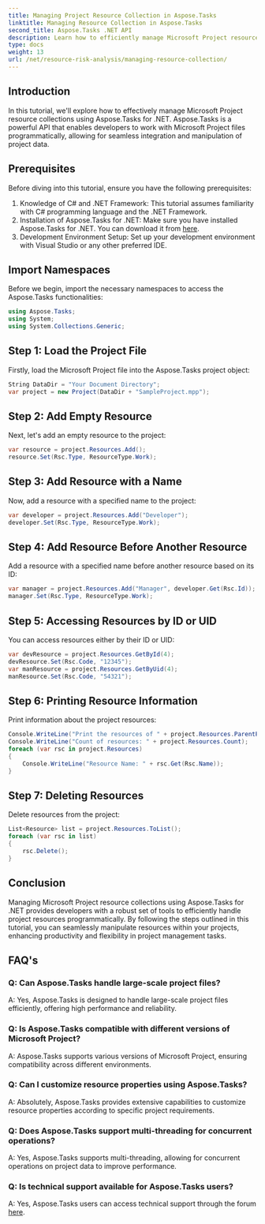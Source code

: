 ```yaml
---
title: Managing Project Resource Collection in Aspose.Tasks
linktitle: Managing Resource Collection in Aspose.Tasks
second_title: Aspose.Tasks .NET API
description: Learn how to efficiently manage Microsoft Project resource collections in .NET using Aspose.Tasks API. Increase productivity and flexibility.
type: docs
weight: 13
url: /net/resource-risk-analysis/managing-resource-collection/
---
```

## Introduction
In this tutorial, we'll explore how to effectively manage Microsoft Project resource collections using Aspose.Tasks for .NET. Aspose.Tasks is a powerful API that enables developers to work with Microsoft Project files programmatically, allowing for seamless integration and manipulation of project data.
## Prerequisites
Before diving into this tutorial, ensure you have the following prerequisites:
1. Knowledge of C# and .NET Framework: This tutorial assumes familiarity with C# programming language and the .NET Framework.
2. Installation of Aspose.Tasks for .NET: Make sure you have installed Aspose.Tasks for .NET. You can download it from [here](https://releases.aspose.com/tasks/net/).
3. Development Environment Setup: Set up your development environment with Visual Studio or any other preferred IDE.

## Import Namespaces
Before we begin, import the necessary namespaces to access the Aspose.Tasks functionalities:
```csharp
using Aspose.Tasks;
using System;
using System.Collections.Generic;


```

## Step 1: Load the Project File
Firstly, load the Microsoft Project file into the Aspose.Tasks project object:
```csharp
String DataDir = "Your Document Directory";
var project = new Project(DataDir + "SampleProject.mpp");
```
## Step 2: Add Empty Resource
Next, let's add an empty resource to the project:
```csharp
var resource = project.Resources.Add();
resource.Set(Rsc.Type, ResourceType.Work);
```
## Step 3: Add Resource with a Name
Now, add a resource with a specified name to the project:
```csharp
var developer = project.Resources.Add("Developer");
developer.Set(Rsc.Type, ResourceType.Work);
```
## Step 4: Add Resource Before Another Resource
Add a resource with a specified name before another resource based on its ID:
```csharp
var manager = project.Resources.Add("Manager", developer.Get(Rsc.Id));
manager.Set(Rsc.Type, ResourceType.Work);
```
## Step 5: Accessing Resources by ID or UID
You can access resources either by their ID or UID:
```csharp
var devResource = project.Resources.GetById(4);
devResource.Set(Rsc.Code, "12345");
var manResource = project.Resources.GetByUid(4);
manResource.Set(Rsc.Code, "54321");
```
## Step 6: Printing Resource Information
Print information about the project resources:
```csharp
Console.WriteLine("Print the resources of " + project.Resources.ParentProject.Get(Prj.Name) + " project.");
Console.WriteLine("Count of resources: " + project.Resources.Count);
foreach (var rsc in project.Resources)
{
    Console.WriteLine("Resource Name: " + rsc.Get(Rsc.Name));
}
```
## Step 7: Deleting Resources
Delete resources from the project:
```csharp
List<Resource> list = project.Resources.ToList();
foreach (var rsc in list)
{
    rsc.Delete();
}
```

## Conclusion
Managing Microsoft Project resource collections using Aspose.Tasks for .NET provides developers with a robust set of tools to efficiently handle project resources programmatically. By following the steps outlined in this tutorial, you can seamlessly manipulate resources within your projects, enhancing productivity and flexibility in project management tasks.
## FAQ's
### Q: Can Aspose.Tasks handle large-scale project files?

A: Yes, Aspose.Tasks is designed to handle large-scale project files efficiently, offering high performance and reliability.

### Q: Is Aspose.Tasks compatible with different versions of Microsoft Project?

A: Aspose.Tasks supports various versions of Microsoft Project, ensuring compatibility across different environments.

### Q: Can I customize resource properties using Aspose.Tasks?

A: Absolutely, Aspose.Tasks provides extensive capabilities to customize resource properties according to specific project requirements.

### Q: Does Aspose.Tasks support multi-threading for concurrent operations?

A: Yes, Aspose.Tasks supports multi-threading, allowing for concurrent operations on project data to improve performance.

### Q: Is technical support available for Aspose.Tasks users?

A: Yes, Aspose.Tasks users can access technical support through the forum [here](https://forum.aspose.com/c/tasks/15).
